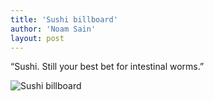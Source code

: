 ```yaml
---
title: 'Sushi billboard'
author: 'Noam Sain'
layout: post
---
```


“Sushi. Still your best bet for intestinal worms.”

![Sushi billboard](https://4.bp.blogspot.com/_8aN4krk1nsk/S2346PSM1sI/AAAAAAAAAX8/cmJU7g5xda0/s1600/image-17.jpg "Sushi billboard")
